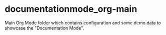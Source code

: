 # documentationmode_org-main
Main Org Mode folder which contains configuration and some demo data to showcase the "Documentation Mode".
